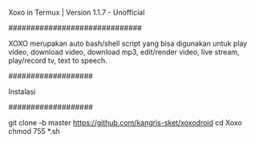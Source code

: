 Xoxo in Termux | Version 1.1.7 - Unofficial

##############################

XOXO merupakan auto bash/shell script yang bisa digunakan untuk play video, download video, download mp3, edit/render video, live stream, play/record tv, text to speech.

###################

Instalasi

###################

git clone -b master https://github.com/kangris-sket/xoxodroid
cd Xoxo
chmod 755 *.sh
